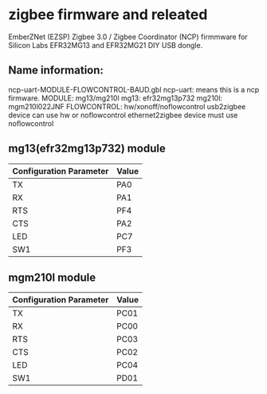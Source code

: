 # zigbee firmware and releated

EmberZNet (EZSP) Zigbee 3.0 / Zigbee Coordinator (NCP) firmmware for Silicon Labs EFR32MG13 and EFR32MG21 DIY USB dongle.

## Name information:

ncp-uart-MODULE-FLOWCONTROL-BAUD.gbl
ncp-uart: means this is a ncp firmware.
MODULE: mg13/mg210l
       mg13: efr32mg13p732
       mg210l: mgm210l022JNF
FLOWCONTROL: hw/xonoff/noflowcontrol
       usb2zigbee device can use hw or noflowcontrol
       ethernet2zigbee device must use noflowcontrol

## mg13(efr32mg13p732) module
| Configuration Parameter  | Value |
|---------------|-----------|
| TX  | PA0 |
| RX  | PA1 |
| RTS | PF4 |
| CTS | PA2 |
| LED | PC7 |
| SW1 | PF3 |

## mgm210l module
| Configuration Parameter  | Value |
|---------------|-----------|
| TX  | PC01 |
| RX  | PC00 |
| RTS | PC03 |
| CTS | PC02 |
| LED | PC04 |
| SW1 | PD01 |


